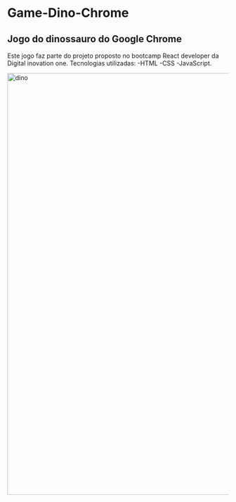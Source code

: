 # Game-Dino-Chrome
 ## Jogo do dinossauro do Google Chrome ##

 Este jogo faz parte do projeto proposto no bootcamp React developer da Digital inovation one. Tecnologias utilizadas:
-HTML
-CSS
-JavaScript.

<img width="960" alt="dino" src="https://user-images.githubusercontent.com/71523596/189674380-cc1921d8-a1da-4210-a84b-4bc19d1ce721.png">
